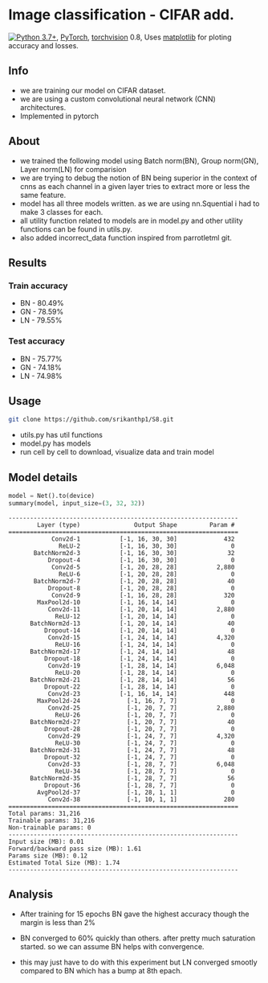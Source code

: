 # Image classification - CIFAR add.

[![Python 3.7+](https://img.shields.io/badge/python-3.7+-blue.svg)](https://www.python.org/downloads/release/python-370/), 
[PyTorch](https://pytorch.org/), 
[torchvision](https://github.com/pytorch/vision) 0.8, 
Uses [matplotlib](https://matplotlib.org/)  for ploting accuracy and losses.

## Info

 * we are training our model on CIFAR dataset. 
 * we are using a custom convolutional neural network (CNN) architectures. 
 * Implemented in pytorch 

## About

* we trained the following model using Batch norm(BN), Group norm(GN), Layer norm(LN) for comparision 
* we are trying to debug the notion of BN being superior in the context of cnns as each channel in a given layer tries to extract more or less the same feature. 
* model has all three models written. as we are using nn.Squential i had to make 3 classes for each. 
* all utility function related to models are in model.py and other utility functions can be found in utils.py. 
* also added incorrect_data function inspired from parrotletml git. 

## Results 

### Train accuracy 

* BN - 80.49%
* GN - 78.59%
* LN - 79.55%

### Test accuracy 

* BN - 75.77%
* GN - 74.18%
* LN - 74.98%

## Usage

```bash
git clone https://github.com/srikanthp1/S8.git
```
* utils.py has util functions
* model.py has models 
* run cell by cell to download, visualize data and train model


## Model details

```python
model = Net().to(device)
summary(model, input_size=(3, 32, 32))
```

```
----------------------------------------------------------------
        Layer (type)               Output Shape         Param #
================================================================
            Conv2d-1           [-1, 16, 30, 30]             432
              ReLU-2           [-1, 16, 30, 30]               0
       BatchNorm2d-3           [-1, 16, 30, 30]              32
           Dropout-4           [-1, 16, 30, 30]               0
            Conv2d-5           [-1, 20, 28, 28]           2,880
              ReLU-6           [-1, 20, 28, 28]               0
       BatchNorm2d-7           [-1, 20, 28, 28]              40
           Dropout-8           [-1, 20, 28, 28]               0
            Conv2d-9           [-1, 16, 28, 28]             320
        MaxPool2d-10           [-1, 16, 14, 14]               0
           Conv2d-11           [-1, 20, 14, 14]           2,880
             ReLU-12           [-1, 20, 14, 14]               0
      BatchNorm2d-13           [-1, 20, 14, 14]              40
          Dropout-14           [-1, 20, 14, 14]               0
           Conv2d-15           [-1, 24, 14, 14]           4,320
             ReLU-16           [-1, 24, 14, 14]               0
      BatchNorm2d-17           [-1, 24, 14, 14]              48
          Dropout-18           [-1, 24, 14, 14]               0
           Conv2d-19           [-1, 28, 14, 14]           6,048
             ReLU-20           [-1, 28, 14, 14]               0
      BatchNorm2d-21           [-1, 28, 14, 14]              56
          Dropout-22           [-1, 28, 14, 14]               0
           Conv2d-23           [-1, 16, 14, 14]             448
        MaxPool2d-24             [-1, 16, 7, 7]               0
           Conv2d-25             [-1, 20, 7, 7]           2,880
             ReLU-26             [-1, 20, 7, 7]               0
      BatchNorm2d-27             [-1, 20, 7, 7]              40
          Dropout-28             [-1, 20, 7, 7]               0
           Conv2d-29             [-1, 24, 7, 7]           4,320
             ReLU-30             [-1, 24, 7, 7]               0
      BatchNorm2d-31             [-1, 24, 7, 7]              48
          Dropout-32             [-1, 24, 7, 7]               0
           Conv2d-33             [-1, 28, 7, 7]           6,048
             ReLU-34             [-1, 28, 7, 7]               0
      BatchNorm2d-35             [-1, 28, 7, 7]              56
          Dropout-36             [-1, 28, 7, 7]               0
        AvgPool2d-37             [-1, 28, 1, 1]               0
           Conv2d-38             [-1, 10, 1, 1]             280
================================================================
Total params: 31,216
Trainable params: 31,216
Non-trainable params: 0
----------------------------------------------------------------
Input size (MB): 0.01
Forward/backward pass size (MB): 1.61
Params size (MB): 0.12
Estimated Total Size (MB): 1.74
----------------------------------------------------------------

```

## Analysis 

* After training for 15 epochs BN gave the highest accuracy though the margin is less than 2% 

* BN converged to 60% quickly than others. after pretty much saturation started. so we can assume BN helps with convergence. 

* this may just have to do with this experiment but LN converged smootly compared to BN which has a bump at 8th epach. 

